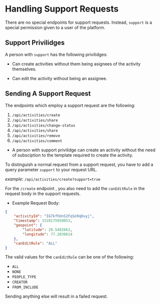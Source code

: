 # Handling Support Requests

There are no special endpoints for support requests. Instead, `support` is a special permission given to a user of the platform.

## Support Privilidges

A person with `support` has the following privilidges:

* Can create activities without them being asignees of the activity themselves.

* Can edit the activity without being an assignee.

## Sending A Support Request

The endpoints which employ a support request are the following:

1. `/api/activities/create`
2. `/api/activities/share`
3. `/api/activities/change-status`
4. `/api/activities/share`
5. `/api/activities/remove`
6. `/api/activities/comment`

* A person with support privilidge can create an activity without the need of subsciption to the template required to create the activity.

To distinguish a normal request from a support request, you have to add a query parameter `support` to your request URL.

*example*: `/api/activities/create?support=true`

For the `/create` endpoint , you also need to add the
`canEditRule` in the request body in the support requests.

* Example Request Body:

```json
{
    "activityId": "IG7kfhUnS2FqSe9qDuyj",
    "timestamp": 1528175958053,
    "geopoint": {
        "latitude": 28.5482662,
        "longitude": 77.2030614
    },
    "canEditRule": "ALL"
}
```

The valid values for the `canEditRule` can be one of the following:

* `ALL`
* `NONE`
* `PEOPLE_TYPE`
* `CREATOR`
* `FROM_INCLUDE`

Sending anything else will result in a failed request.
